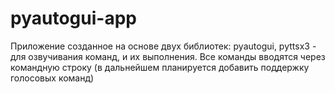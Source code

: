 # pyautogui-app
Приложение созданное на основе двух библиотек: pyautogui, pyttsx3 - для озвучивания команд, и их выполнения. Все команды вводятся через командную строку (в дальнейшем планируется добавить поддержку голосовых команд)
